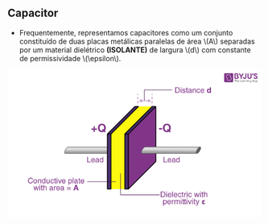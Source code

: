 ## Capacitor

<div class="grid-50-50 normal">
<div class="grid-element">

- Frequentemente, representamos capacitores como um conjunto constituído de duas placas metálicas paralelas de área \\(A\\) separadas por um material dielétrico <strong>(ISOLANTE)</strong> de largura \\(d\\) com constante de permissividade \\(\epsilon\\).

</div>
<div class="grid-element">

<!-- _class: transparent -->
![column-img](./img/capacitor.png)

</div>
</div>
